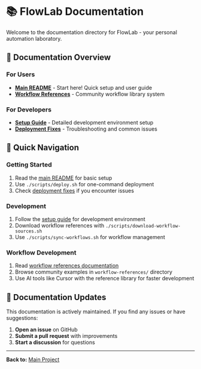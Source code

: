 # 📚 FlowLab Documentation

Welcome to the documentation directory for FlowLab - your personal automation laboratory.

## 📖 Documentation Overview

### **For Users**
- **[Main README](../README.md)** - Start here! Quick setup and user guide
- **[Workflow References](./WORKFLOW_REFERENCES.md)** - Community workflow library system

### **For Developers**
- **[Setup Guide](./SETUP.md)** - Detailed development environment setup
- **[Deployment Fixes](./DEPLOYMENT_FIXES.md)** - Troubleshooting and common issues

## 🚀 Quick Navigation

### **Getting Started**
1. Read the [main README](../README.md) for basic setup
2. Use `./scripts/deploy.sh` for one-command deployment
3. Check [deployment fixes](./DEPLOYMENT_FIXES.md) if you encounter issues

### **Development**
1. Follow the [setup guide](./SETUP.md) for development environment
2. Download workflow references with `./scripts/download-workflow-sources.sh`
3. Use `./scripts/sync-workflows.sh` for workflow management

### **Workflow Development**
1. Read [workflow references documentation](./WORKFLOW_REFERENCES.md)
2. Browse community examples in `workflow-references/` directory
3. Use AI tools like Cursor with the reference library for faster development

## 🔄 Documentation Updates

This documentation is actively maintained. If you find any issues or have suggestions:

1. **Open an issue** on GitHub
2. **Submit a pull request** with improvements
3. **Start a discussion** for questions

---

**Back to:** [Main Project](../README.md) 